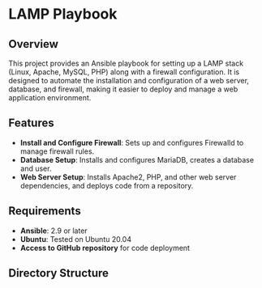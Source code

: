 # LAMP Playbook

## Overview

This project provides an Ansible playbook for setting up a LAMP stack (Linux, Apache, MySQL, PHP) along with a firewall configuration. It is designed to automate the installation and configuration of a web server, database, and firewall, making it easier to deploy and manage a web application environment.

## Features

- **Install and Configure Firewall**: Sets up and configures Firewalld to manage firewall rules.
- **Database Setup**: Installs and configures MariaDB, creates a database and user.
- **Web Server Setup**: Installs Apache2, PHP, and other web server dependencies, and deploys code from a repository.

## Requirements

- **Ansible**: 2.9 or later
- **Ubuntu**: Tested on Ubuntu 20.04
- **Access to GitHub repository** for code deployment

## Directory Structure

